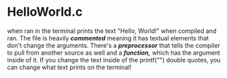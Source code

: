 # HelloWorld.c
when ran in the terminal prints the text "Hello, World!" when compiled and ran. The file is heavily ***commented*** meaning it has textual elements that don't change the arguments. There's a ***preprocessor*** that tells the compiler to pull from another source as well and a ***function,*** which has the argument inside of it. If you change the text inside of the printf("") double quotes, you can change what text prints on the terminal!
 
